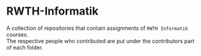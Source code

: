 # RWTH-Informatik

A collection of repositories that contain assignments of `RWTH Informatik` courses.  
The respective people who contributed are put under the contributors part of each folder.
